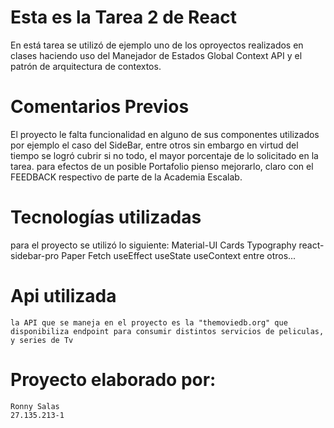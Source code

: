 # Esta es la Tarea 2 de React

En está tarea se utilizó de ejemplo uno de los oproyectos realizados en clases haciendo uso del Manejador de Estados Global Context API y el patrón de arquitectura de contextos.

# Comentarios Previos
El proyecto le falta funcionalidad en alguno de sus componentes utilizados por ejemplo el caso del SideBar, entre otros sin embargo en virtud del tiempo se logró cubrir si no todo,  el mayor porcentaje de lo solicitado en la tarea. para efectos de un posible Portafolio pienso mejorarlo, claro con el FEEDBACK respectivo de parte de la Academia Escalab.

# Tecnologías utilizadas

para el proyecto se utilizó lo siguiente:
    Material-UI
    Cards
    Typography
    react-sidebar-pro
    Paper
    Fetch
    useEffect
    useState
    useContext
    entre otros...

# Api utilizada
    la API que se maneja en el proyecto es la "themoviedb.org" que disponibiliza endpoint para consumir distintos servicios de peliculas, y series de Tv


# Proyecto elaborado por:
    Ronny Salas
    27.135.213-1

